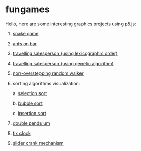 # fungames
Hello, here are some interesting graphics projects using p5.js:
1. [snake game](https://codewithkaranjeswani.github.io/fungames/snake/)
2. [ants on bar](https://codewithkaranjeswani.github.io/fungames/antsonbar/)
3. [travelling salesperson (using lexicographic order)](https://codewithkaranjeswani.github.io/fungames/travelling_salesperson/)
4. [travelling salesperson (using genetic algorithm)](https://codewithkaranjeswani.github.io/fungames/travelling_salesperson_comparision/)
5. [non-overstepping random walker](https://codewithkaranjeswani.github.io/fungames/nonoverstepping_randomwalker_predictive/)
6. sorting algorithms visualization:

    a. [selection sort](https://codewithkaranjeswani.github.io/fungames/sorting_algorithms/selection_sort/)

    b. [bubble sort](https://codewithkaranjeswani.github.io/fungames/sorting_algorithms/bubble_sort/)

    c. [insertion sort](https://codewithkaranjeswani.github.io/fungames/sorting_algorithms/insertion_sort/)

7. [double pendulum](https://codewithkaranjeswani.github.io/fungames/double_pendulum/)
8. [tix clock](https://codewithkaranjeswani.github.io/fungames/tix_clock/)
9. [slider crank mechanism](https://codewithkaranjeswani.github.io/fungames/slider_crank_mechanism/)
